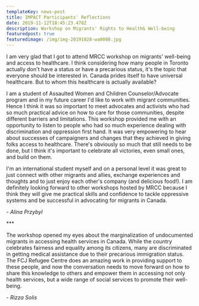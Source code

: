 ```yaml
---
templateKey: news-post
title: IMPACT Participants' Reflections
date: 2019-11-12T18:45:23.478Z
description: Workshop on Migrants' Rights to Health& Well-being
featuredpost: true
featuredimage: /img/img-20191028-wa0008.jpg
---
```

I am very glad that I got to attend MRCC workshop on migrants' well-being and access to healthcare. I think considering how many people in Toronto actually don't have a status or have a precarious status, it's the topic that everyone should be interested in. Canada prides itself to have universal healthcare. But to whom this healthcare is actually available?

I am a student of Assaulted Women and Children Counselor/Advocate program and in my future career I'd like to work with migrant communities. Hence I think it was so important to meet advocates and activists who had so much practical advice on how to care for those communities, despite different barriers and limitations. This workshop provided me with an opportunity to listen to people who had so much experience dealing with discrimination and oppression first hand. It was very empowering to hear about successes of campaigners and changes that they achieved in giving folks access to healthcare. There's obviously so much that still needs to be done, but I think it's important to celebrate all victories, even small ones, and build on them.

I'm an international student myself and on a personal level it was great to just connect with other migrants and allies, exchange experiences and thoughts and to just enjoy each other's company (and delicious food!). I am definitely looking forward to other workshops hosted by MRCC because I think they will give me practical skills and confidence to tackle oppressive systems and be successful in advocating for migrants in Canada.

_\- Alina Przybyl_

\*\**

The workshop opened my eyes about the marginalization of undocumented migrants in accessing health services in Canada. While the country celebrates fairness and equality among its citizens, many are discriminated in getting medical assistance due to their precarious immigration status. The FCJ Refugee Centre does an amazing work in providing support to these people, and now the conversation needs to move forward on how to share this knowledge to others and empower them in accessing not only health services, but a wide range of social services to promote their well-being.

_\- Rizza Solis_
